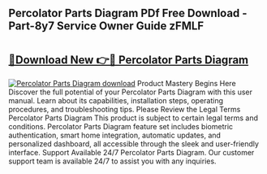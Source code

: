 ## Percolator Parts Diagram PDf Free Download - Part-8y7 Service Owner Guide zFMLF

# <h2><a href="http://dfjk25.blite.top/?on=Percolator+Parts+Diagram">🔗Download New 👉🔴 Percolator Parts Diagram</a></h2>

[![Percolator Parts Diagram download](https://i.imgur.com/lujVjoI.png)](http://dfjk25.blite.top/?on=Percolator+Parts+Diagram)
Product Mastery Begins Here Discover the full potential of your Percolator Parts Diagram with this user manual. Learn about its capabilities, installation steps, operating procedures, and troubleshooting tips. Please Review the Legal Terms Percolator Parts Diagram This product is subject to certain legal terms and conditions. Percolator Parts Diagram feature set includes biometric authentication, smart home integration, automatic updates, and personalized dashboard, all accessible through the sleek and user-friendly interface. Support Available 24/7 Percolator Parts Diagram. Our customer support team is available 24/7 to assist you with any inquiries.
